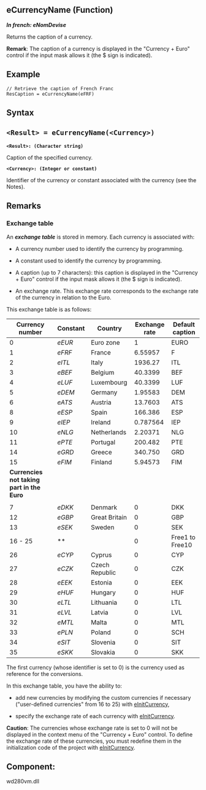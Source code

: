 
## eCurrencyName (Function)

***In french: eNomDevise***



<a name="XUse"></a>
<a name="Use"></a>
<a name="description"></a>
Returns the caption of a currency.

**Remark**: The caption of a currency is displayed in the "Currency + Euro" control if the input mask allows it (the $ sign is indicated).


<a name="Example1"></a>
<a name="sample_code"></a>

## Example


```wl
// Retrieve the caption of French Franc
ResCaption = eCurrencyName(eFRF)
```

<a name="XSYNTAX"></a>
<a name="SYNTAX1"></a>

## Syntax

`<Result> = eCurrencyName(<Currency>)`
---

**`<Result>: (Character string)`**

Caption of the specified currency.

**`<Currency>: (Integer or constant)`**

Identifier of the currency or constant associated with the currency (see the Notes).  



<a name="NOTE0"></a>
<a name="NOTE0_1"></a>

## Remarks




### Exchange table
<a name="exchange_table_ELTPARAGRAPHE000051"></a>

An ***exchange table*** is stored in memory. Each currency is associated with:

- A currency number used to identify the currency by programming.

- A constant used to identify the currency by programming.

- A caption (up to 7 characters): this caption is displayed in the "Currency + Euro" control if the input mask allows it (the $ sign is indicated).

- An exchange rate. This exchange rate corresponds to the exchange rate of the currency in relation to the Euro.




This exchange table is as follows:

| Currency number | Constant | Country | Exchange rate | Default caption |
| --- | --- | --- | --- | --- |
| 0 | *eEUR* | Euro zone | 1 | EURO |
| 1 | *eFRF* | France | 6.55957 | F |
| 2 | *eITL* | Italy | 1936.27 | ITL |
| 3 | *eBEF* | Belgium | 40.3399 | BEF |
| 4 | *eLUF* | Luxembourg | 40.3399 | LUF |
| 5 | *eDEM* | Germany | 1.95583 | DEM |
| 6 | *eATS* | Austria | 13.7603 | ATS |
| 8 | *eESP* | Spain | 166.386 | ESP |
| 9 | *eIEP* | Ireland | 0.787564 | IEP |
| 10 | *eNLG* | Netherlands | 2.20371 | NLG |
| 11 | *ePTE* | Portugal | 200.482 | PTE |
| 14 | *eGRD* | Greece | 340.750 | GRD |
| 15 | *eFIM* | Finland | 5.94573 | FIM |
| **Currencies not taking part in the Euro** |
|   |   |   |   |   |
| 7 | *eDKK* | Denmark | 0 | DKK |
| 12 | *eGBP* | Great Britain | 0 | GBP |
| 13 | *eSEK* | Sweden | 0 | SEK |
| 16 - 25 | ** |   | 0 | Free1 to Free10 |
| 26 | *eCYP* | Cyprus | 0 | CYP |
| 27 | *eCZK* | Czech Republic | 0 | CZK |
| 28 | *eEEK* | Estonia | 0 | EEK |
| 29 | *eHUF* | Hungary | 0 | HUF |
| 30 | *eLTL* | Lithuania | 0 | LTL |
| 31 | *eLVL* | Latvia | 0 | LVL |
| 32 | *eMTL* | Malta | 0 | MTL |
| 33 | *ePLN* | Poland | 0 | SCH |
| 34 | *eSIT* | Slovenia | 0 | SIT |
| 35 | *eSKK* | Slovakia | 0 | SKK |

The first currency (whose identifier is set to 0) is the currency used as reference for the conversions.

In this exchange table, you have the ability to:

- add new currencies by modifying the custom currencies if necessary ("user-defined currencies" from 16 to 25) with [eInitCurrency](../WDLang1/3033003.md), 

- specify the exchange rate of each currency with [eInitCurrency](../WDLang1/3033003.md).




**Caution**: The currencies whose exchange rate is set to 0 will not be displayed in the context menu of the "Currency + Euro" control. To define the exchange rate of these currencies, you must redefine them in the initialization code of the project with [eInitCurrency](../WDLang1/3033003.md).

<a name="XComponent"></a>

## Component:
wd280vm.dll
